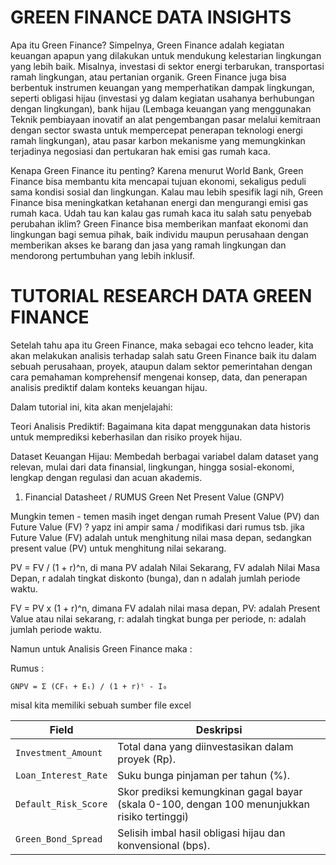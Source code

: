 # GREEN FINANCE DATA INSIGHTS
Apa itu Green Finance? Simpelnya, Green Finance adalah kegiatan keuangan apapun yang dilakukan untuk mendukung kelestarian lingkungan yang lebih baik. Misalnya, investasi di sektor energi terbarukan, transportasi ramah lingkungan, atau pertanian organik. Green Finance juga bisa berbentuk instrumen keuangan yang memperhatikan dampak lingkungan, seperti obligasi hijau (investasi yg dalam kegiatan usahanya berhubungan dengan lingkungan), bank hijau (Lembaga keuangan yang menggunakan Teknik pembiayaan inovatif an alat pengembangan pasar melalui kemitraan dengan sector swasta untuk mempercepat penerapan teknologi energi ramah lingkungan), atau pasar karbon mekanisme yang memungkinkan terjadinya negosiasi dan pertukaran hak emisi gas rumah kaca. 

Kenapa Green Finance itu penting? Karena menurut World Bank, Green Finance bisa membantu kita mencapai tujuan ekonomi, sekaligus peduli sama kondisi sosial dan lingkungan. Kalau mau lebih spesifik lagi nih, Green Finance bisa meningkatkan ketahanan energi dan mengurangi emisi gas rumah kaca. Udah tau kan kalau gas rumah kaca itu salah satu penyebab perubahan iklim? Green Finance bisa memberikan manfaat ekonomi dan lingkungan bagi semua pihak, baik individu maupun perusahaan dengan memberikan akses ke barang dan jasa yang ramah lingkungan dan mendorong pertumbuhan yang lebih inklusif.

# TUTORIAL RESEARCH DATA GREEN FINANCE
Setelah tahu apa itu Green Finance, maka sebagai eco tehcno leader, kita akan melakukan analisis terhadap salah satu Green Finance baik itu dalam sebuah perusahaan, proyek, ataupun dalam sektor pemerintahan dengan cara pemahaman komprehensif mengenai konsep, data, dan penerapan analisis prediktif dalam konteks keuangan hijau.

Dalam tutorial ini, kita akan menjelajahi:

Teori Analisis Prediktif: Bagaimana kita dapat menggunakan data historis untuk memprediksi keberhasilan dan risiko proyek hijau.

Dataset Keuangan Hijau: Membedah berbagai variabel dalam dataset yang relevan, mulai dari data finansial, lingkungan, hingga sosial-ekonomi, lengkap dengan regulasi dan acuan akademis.

1. Financial Datasheet / RUMUS Green Net Present Value (GNPV)

Mungkin temen - temen masih inget dengan rumah Present Value (PV) dan Future Value (FV) ? yapz ini ampir sama / modifikasi dari rumus tsb.
jika Future Value (FV) adalah untuk menghitung nilai masa depan, sedangkan present value (PV) untuk menghitung nilai sekarang.

PV = FV / (1 + r)^n, di mana PV adalah Nilai Sekarang, FV adalah Nilai Masa Depan, r adalah tingkat diskonto (bunga), dan n adalah jumlah periode waktu. 

FV = PV x (1 + r)^n, dimana FV adalah nilai masa depan, PV: adalah Present Value atau nilai sekarang, r: adalah tingkat bunga per periode, n: adalah jumlah periode waktu. 

Namun untuk Analisis Green Finance maka :

Rumus : 
```
GNPV = Σ (CFₜ + Eₜ) / (1 + r)ᵗ - I₀
```
misal kita memiliki sebuah sumber file excel 



| Field | Deskripsi |
|-------|-----------|
| `Investment_Amount` | Total dana yang diinvestasikan dalam proyek (Rp). |
| `Loan_Interest_Rate` | Suku bunga pinjaman per tahun (%). |
| `Default_Risk_Score` | Skor prediksi kemungkinan gagal bayar (skala 0-100, dengan 100 menunjukkan risiko tertinggi)
| `Green_Bond_Spread` | Selisih imbal hasil obligasi hijau dan konvensional (bps). |


